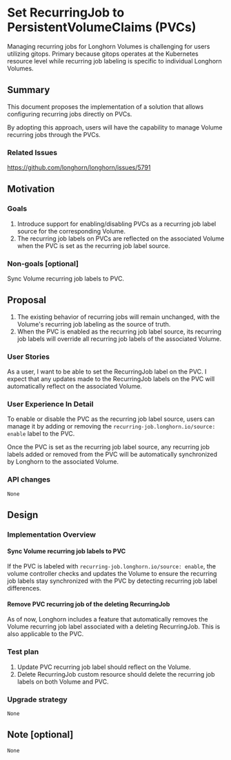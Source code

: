 # Set RecurringJob to PersistentVolumeClaims (PVCs)

Managing recurring jobs for Longhorn Volumes is challenging for users utilizing gitops. Primary because gitops operates at the Kubernetes resource level while recurring job labeling is specific to individual Longhorn Volumes.

## Summary

This document proposes the implementation of a solution that allows configuring recurring jobs directly on PVCs.

By adopting this approach, users will have the capability to manage Volume recurring jobs through the PVCs.

### Related Issues

https://github.com/longhorn/longhorn/issues/5791

## Motivation

### Goals

1. Introduce support for enabling/disabling PVCs as a recurring job label source for the corresponding Volume.
1. The recurring job labels on PVCs are reflected on the associated Volume when the PVC is set as the recurring job label source.

### Non-goals [optional]

Sync Volume recurring job labels to PVC.

## Proposal

1. The existing behavior of recurring jobs will remain unchanged, with the Volume's recurring job labeling as the source of truth.
2. When the PVC is enabled as the recurring job label source, its recurring job labels will override all recurring job labels of the associated Volume.

### User Stories

As a user, I want to be able to set the RecurringJob label on the PVC. I expect that any updates made to the RecurringJob labels on the PVC will automatically reflect on the associated Volume.

### User Experience In Detail

To enable or disable the PVC as the recurring job label source, users can manage it by adding or removing the `recurring-job.longhorn.io/source: enable` label to the PVC.

Once the PVC is set as the recurring job label source, any recurring job labels added or removed from the PVC will be automatically synchronized by Longhorn to the associated Volume.

### API changes

`None`

## Design

### Implementation Overview

#### Sync Volume recurring job labels to PVC ####

If the PVC is labeled with `recurring-job.longhorn.io/source: enable`, the volume controller checks and updates the Volume to ensure the recurring job labels stay synchronized with the PVC by detecting recurring job label differences.

#### Remove PVC recurring job of the deleting RecurringJob ####

As of now, Longhorn includes a feature that automatically removes the Volume recurring job label associated with a deleting RecurringJob. This is also applicable to the PVC.

### Test plan

1. Update PVC recurring job label should reflect on the Volume.
1. Delete RecurringJob custom resource should delete the recurring job labels on both Volume and PVC.

### Upgrade strategy

`None`

## Note [optional]

`None`

